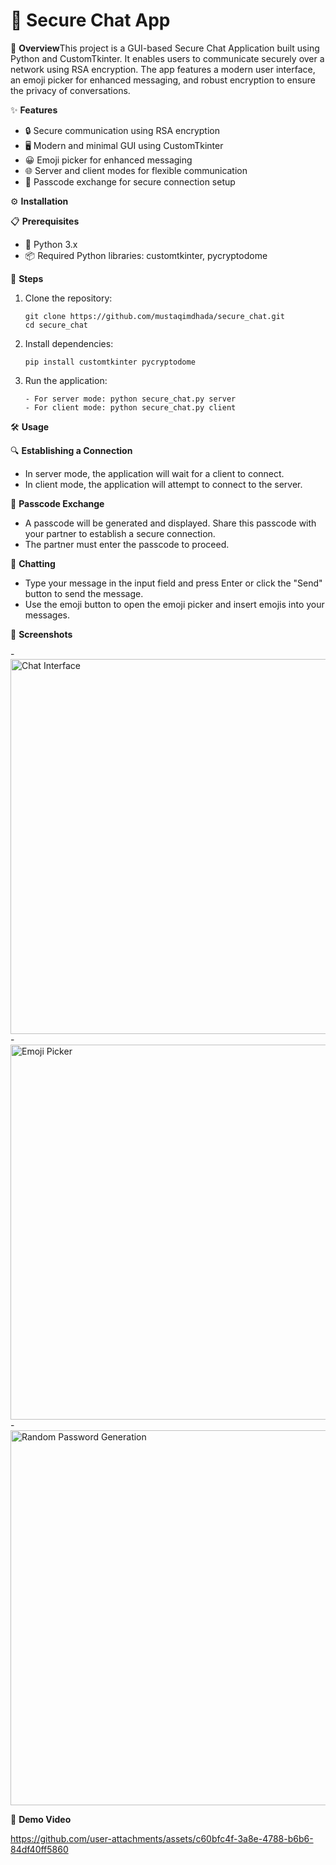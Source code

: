 # 🔐 Secure Chat App

📌 **Overview**This project is a GUI-based Secure Chat Application built using Python and CustomTkinter. It enables users to communicate securely over a network using RSA encryption. The app features a modern user interface, an emoji picker for enhanced messaging, and robust encryption to ensure the privacy of conversations.

✨ **Features**

- 🔒 Secure communication using RSA encryption  
- 🖥️ Modern and minimal GUI using CustomTkinter  
- 😀 Emoji picker for enhanced messaging  
- 🌐 Server and client modes for flexible communication  
- 🔑 Passcode exchange for secure connection setup

⚙️ **Installation**

📋 **Prerequisites**

- 🐍 Python 3.x  
- 📦 Required Python libraries:
  customtkinter, pycryptodome

🚀 **Steps**

1. Clone the repository:  

   ```
   git clone https://github.com/mustaqimdhada/secure_chat.git
   cd secure_chat
   
   ```
2. Install dependencies:  

   ```
   pip install customtkinter pycryptodome
   
   ```
3. Run the application:
   ```
   - For server mode: python secure_chat.py server
   - For client mode: python secure_chat.py client
   ```

🛠️ **Usage**

🔍 **Establishing a Connection**

- In server mode, the application will wait for a client to connect.  
- In client mode, the application will attempt to connect to the server.

🔑 **Passcode Exchange**

- A passcode will be generated and displayed. Share this passcode with your partner to establish a secure connection.  
- The partner must enter the passcode to proceed.

💬 **Chatting**

- Type your message in the input field and press Enter or click the "Send" button to send the message.  
- Use the emoji button to open the emoji picker and insert emojis into your messages.

📸 **Screenshots**

-<img src="https://github.com/user-attachments/assets/4390da10-2ae7-4100-a333-2b1059ef78fe" alt="Chat Interface" width="600"/>
-<img src="https://github.com/user-attachments/assets/74cef31e-4b10-47dd-a6af-853d09c88e58" alt="Emoji Picker" width="600"/>
-<img src="https://github.com/user-attachments/assets/01828a5d-4dc2-45a3-b845-a9097a12c051" alt="Random Password Generation" width="600"/>


🎥 **Demo Video**


https://github.com/user-attachments/assets/c60bfc4f-3a8e-4788-b6b6-84df40ff5860


